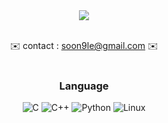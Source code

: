 <div align=center>
  <img src="https://capsule-render.vercel.app/api?type=waving&color=gradient&customColorList=14,18,20)&height=300&section=header&text=SOONG-E&fontSize=80" />

<br />
<br />

✉️ contact : soon9le@gmail.com ✉️ 
<br />
<br />

### Language

![C](https://img.shields.io/badge/C-A8B9CC.svg?&style=for-the-badge&logo=C&logoColor=white)
![C++](https://img.shields.io/badge/C++-00599C.svg?&style=for-the-badge&logo=C%2B%2B&logoColor=white)
![Python](https://img.shields.io/badge/Python-3776AB.svg?&style=for-the-badge&logo=Python&logoColor=white)
![Linux](https://img.shields.io/badge/Linux-FCC624.svg?&style=for-the-badge&logo=Linux&logoColor=white)

</div>
